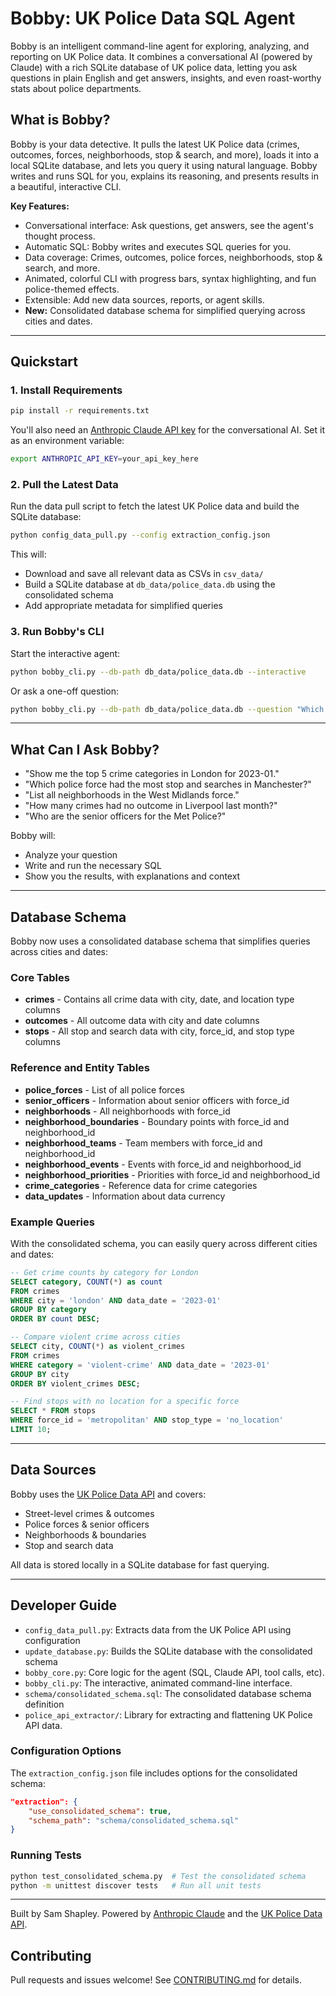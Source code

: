 # Bobby: UK Police Data SQL Agent

Bobby is an intelligent command-line agent for exploring, analyzing, and reporting on UK Police data. It combines a conversational AI (powered by Claude) with a rich SQLite database of UK police data, letting you ask questions in plain English and get answers, insights, and even roast-worthy stats about police departments.

## What is Bobby?

Bobby is your data detective. It pulls the latest UK Police data (crimes, outcomes, forces, neighborhoods, stop & search, and more), loads it into a local SQLite database, and lets you query it using natural language. Bobby writes and runs SQL for you, explains its reasoning, and presents results in a beautiful, interactive CLI.

**Key Features:**
- Conversational interface: Ask questions, get answers, see the agent's thought process.
- Automatic SQL: Bobby writes and executes SQL queries for you.
- Data coverage: Crimes, outcomes, police forces, neighborhoods, stop & search, and more.
- Animated, colorful CLI with progress bars, syntax highlighting, and fun police-themed effects.
- Extensible: Add new data sources, reports, or agent skills.
- **New:** Consolidated database schema for simplified querying across cities and dates.

---

## Quickstart

### 1. Install Requirements

```bash
pip install -r requirements.txt
```

You'll also need an [Anthropic Claude API key](https://console.anthropic.com/) for the conversational AI. Set it as an environment variable:

```bash
export ANTHROPIC_API_KEY=your_api_key_here
```

### 2. Pull the Latest Data

Run the data pull script to fetch the latest UK Police data and build the SQLite database:

```bash
python config_data_pull.py --config extraction_config.json
```

This will:
- Download and save all relevant data as CSVs in `csv_data/`
- Build a SQLite database at `db_data/police_data.db` using the consolidated schema
- Add appropriate metadata for simplified queries

### 3. Run Bobby's CLI

Start the interactive agent:

```bash
python bobby_cli.py --db-path db_data/police_data.db --interactive
```

Or ask a one-off question:

```bash
python bobby_cli.py --db-path db_data/police_data.db --question "Which city had the most violent crimes last month?"
```

---

## What Can I Ask Bobby?

- "Show me the top 5 crime categories in London for 2023-01."
- "Which police force had the most stop and searches in Manchester?"
- "List all neighborhoods in the West Midlands force."
- "How many crimes had no outcome in Liverpool last month?"
- "Who are the senior officers for the Met Police?"

Bobby will:
- Analyze your question
- Write and run the necessary SQL
- Show you the results, with explanations and context

---

## Database Schema

Bobby now uses a consolidated database schema that simplifies queries across cities and dates:

### Core Tables

- **crimes** - Contains all crime data with city, date, and location type columns
- **outcomes** - All outcome data with city and date columns
- **stops** - All stop and search data with city, force_id, and stop type columns

### Reference and Entity Tables

- **police_forces** - List of all police forces
- **senior_officers** - Information about senior officers with force_id
- **neighborhoods** - All neighborhoods with force_id
- **neighborhood_boundaries** - Boundary points with force_id and neighborhood_id
- **neighborhood_teams** - Team members with force_id and neighborhood_id
- **neighborhood_events** - Events with force_id and neighborhood_id
- **neighborhood_priorities** - Priorities with force_id and neighborhood_id
- **crime_categories** - Reference data for crime categories
- **data_updates** - Information about data currency

### Example Queries

With the consolidated schema, you can easily query across different cities and dates:

```sql
-- Get crime counts by category for London
SELECT category, COUNT(*) as count 
FROM crimes 
WHERE city = 'london' AND data_date = '2023-01'
GROUP BY category 
ORDER BY count DESC;

-- Compare violent crime across cities
SELECT city, COUNT(*) as violent_crimes
FROM crimes
WHERE category = 'violent-crime' AND data_date = '2023-01'
GROUP BY city 
ORDER BY violent_crimes DESC;

-- Find stops with no location for a specific force
SELECT * FROM stops
WHERE force_id = 'metropolitan' AND stop_type = 'no_location'
LIMIT 10;
```

---

## Data Sources

Bobby uses the [UK Police Data API](https://data.police.uk/docs/) and covers:

- Street-level crimes & outcomes
- Police forces & senior officers
- Neighborhoods & boundaries
- Stop and search data

All data is stored locally in a SQLite database for fast querying.

---

## Developer Guide

- `config_data_pull.py`: Extracts data from the UK Police API using configuration
- `update_database.py`: Builds the SQLite database with the consolidated schema
- `bobby_core.py`: Core logic for the agent (SQL, Claude API, tool calls, etc).
- `bobby_cli.py`: The interactive, animated command-line interface.
- `schema/consolidated_schema.sql`: The consolidated database schema definition
- `police_api_extractor/`: Library for extracting and flattening UK Police API data.

### Configuration Options

The `extraction_config.json` file includes options for the consolidated schema:

```json
"extraction": {
    "use_consolidated_schema": true,
    "schema_path": "schema/consolidated_schema.sql"
}
```

### Running Tests

```bash
python test_consolidated_schema.py  # Test the consolidated schema
python -m unittest discover tests   # Run all unit tests
```

---

Built by Sam Shapley. Powered by [Anthropic Claude](https://www.anthropic.com/) and the [UK Police Data API](https://data.police.uk/).

## Contributing

Pull requests and issues welcome! See [CONTRIBUTING.md](CONTRIBUTING.md) for details.